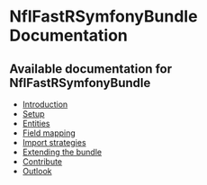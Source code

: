 NflFastRSymfonyBundle Documentation
===================================

Available documentation for NflFastRSymfonyBundle
---------------------------------------------

* [Introduction](introduction.md)
* [Setup](setup.md)
* [Entities](entities.md)
* [Field mapping](field_mapping.md)
* [Import strategies](import_strategies.md)
* [Extending the bundle](extending_the_bundle.md)
* [Contribute](contribute.md)
* [Outlook](outlook.md)
